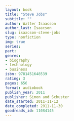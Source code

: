 ```yaml
---
layout: book
title: "Steve Jobs"
subtitle: ""
author: Walter Isaacson
author_last: Isaacson
slug: isaacson-steve-jobs
type: nonfiction
img: true
series: 
part: 
genres:
- biography
- technology
- business
isbn: 9781451648539
rating: 3
pages: 656
format: audiobook
publish_year: 2011
publisher: Simon and Schuster
date_started: 2011-11-12
date_completed: 2011-11-30
goodreads_id: 11084145
---
```

